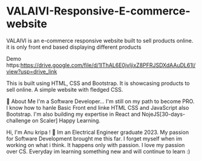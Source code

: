 # VALAIVI-Responsive-E-commerce-website
VALAIVI is an e-commerce responsive website built to sell products online. it is only front end based displaying different products

Demo https:https://drive.google.com/file/d/1IThAL6E0jvljixZ8PFRJSDXdAAuDL61l/view?usp=drive_link

This is built using HTML, CSS and Bootstrap. It is showcasing products to sell online. A simple website with fledged CSS. 

🚀 About Me I'm a Software Developer... I'm still on my path to become PRO. I know how to hanle Basic Front end linke HTML CSS and JavaScript also Bootstrap. I'm also building my expertise in React and NojeJS[30-days-challenge on Scaler] Happy Learning.

Hi, I'm Anu kripa ! 👋 Im an Electrical Engineer graduate 2023. My passion for Software Development brought me this far. I forget myself when im working on what i think. It happens only with passion. I love my passion over CS. Everyday im learning something new and will continue to learn :)
